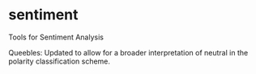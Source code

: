 # sentiment
Tools for Sentiment Analysis

Queebles: Updated to allow for a broader interpretation of neutral in the polarity classification scheme.
